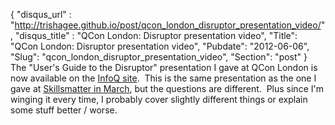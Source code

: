 {
 "disqus_url" : "http://trishagee.github.io/post/qcon_london_disruptor_presentation_video/",
 "disqus_title" : "QCon London: Disruptor presentation video",
 "Title": "QCon London: Disruptor presentation video",
 "Pubdate": "2012-06-06",
 "Slug": "qcon_london_disruptor_presentation_video",
 "Section": "post"
}
The "User's Guide to the Disruptor" presentation I gave at QCon London is now available on the&nbsp;<a href="http://www.infoq.com/presentations/Concurrent-Programming-Using-The-Disruptor#.T8-KKWLH1R4.blogger">InfoQ site</a>. &nbsp;This is the same presentation as the one I gave at <a href="http://mechanitis.blogspot.co.uk/2012/03/new-disruptor-presentation-unveiled-to.html">Skillsmatter in March</a>, but the questions are different. &nbsp;Plus since I'm winging it every time, I probably cover slightly different things or explain some stuff better / worse.
